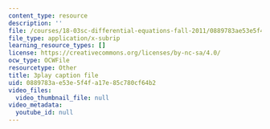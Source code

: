 ```yaml
---
content_type: resource
description: ''
file: /courses/18-03sc-differential-equations-fall-2011/0889783ae53e5f4fa17e85c780cf64b2_JNsNgXKFgdo.vtt
file_type: application/x-subrip
learning_resource_types: []
license: https://creativecommons.org/licenses/by-nc-sa/4.0/
ocw_type: OCWFile
resourcetype: Other
title: 3play caption file
uid: 0889783a-e53e-5f4f-a17e-85c780cf64b2
video_files:
  video_thumbnail_file: null
video_metadata:
  youtube_id: null
---
```

